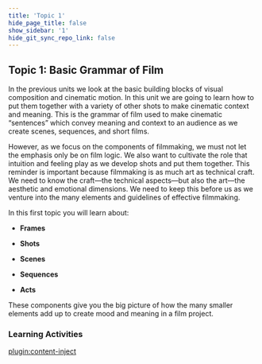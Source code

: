 ```yaml
---
title: 'Topic 1'
hide_page_title: false
show_sidebar: '1'
hide_git_sync_repo_link: false
---
```


## Topic 1: Basic Grammar of Film

In the previous units we look at the basic building blocks of visual composition and cinematic motion. In this unit we are going to learn how to put them together with a variety of other shots to make cinematic context and meaning. This is the grammar of film used to make cinematic “sentences” which convey meaning and context to an audience as we create scenes, sequences, and short films.

However, as we focus on the components of filmmaking, we must not let the emphasis only be on film logic. We also want to cultivate the role that intuition and feeling play as we develop shots and put them together. This reminder is important because filmmaking is as much art as technical craft. We need to know the craft—the technical aspects—but also the art—the aesthetic and emotional dimensions. We need to keep this before us as we venture into the many elements and guidelines of effective filmmaking.

In this first topic you will learn about:

  - **Frames**

  - **Shots**

  - **Scenes**

  - **Sequences**

  - **Acts**

These components give you the big picture of how the many smaller elements add up to create mood and meaning in a film project.

### Learning Activities
[plugin:content-inject](../_5-1)
